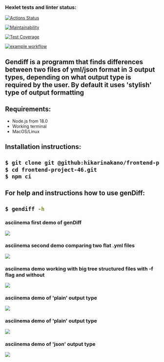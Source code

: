 ### Hexlet tests and linter status:
[![Actions Status](https://github.com/hikarinakano/frontend-project-46/workflows/hexlet-check/badge.svg)](https://github.com/hikarinakano/frontend-project-46/actions)

[![Maintainability](https://api.codeclimate.com/v1/badges/78ea5651822aaebb46e3/maintainability)](https://codeclimate.com/github/hikarinakano/frontend-project-46/maintainability)

[![Test Coverage](https://api.codeclimate.com/v1/badges/78ea5651822aaebb46e3/test_coverage)](https://codeclimate.com/github/hikarinakano/frontend-project-46/test_coverage)

[![example workflow](https://github.com/hikarinakano/frontend-project-46/actions/workflows/tests-linter.yml/badge.svg)](https://github.com/hikarinakano/frontend-project-46/actions/workflows/tests-linter.yml)

<h2>Gendiff is a programm that finds differences between two files of yml/json format in 3 output types, depending on what output type is required by the user. By default it uses 'stylish' type of output formatting</h2>
<h2>Requirements:</h2>
<ul>
    <li>Node.js from 18.0</li>
    <li>Working terminal</li>
    <li>MacOS/Linux</li>
</ul>

<h2>Installation instructions:<h2>

```bash
$ git clone git @github:hikarinakano/frontend-project-46.git
$ cd frontend-project-46.git
$ npm ci
```  

<h2>For help and instructions how to use genDiff:<h2>

```bash
$ gendiff -h
```  
<h3>asciinema first demo of genDiff</h3>
<a href="https://asciinema.org/a/Mwg7oU5E9d37cgq5dMwZnYgjS" target="_blank"><img src="https://asciinema.org/a/Mwg7oU5E9d37cgq5dMwZnYgjS.svg" /></a>

<h3> asciinema second demo comparing two flat .yml files</h3>
<a href="https://asciinema.org/a/rATX8McdTj2knhGr7kyjyMI4s" target="_blank"><img src="https://asciinema.org/a/rATX8McdTj2knhGr7kyjyMI4s.svg" /></a>

<h3> asciinema demo working with big tree structured files with -f flag and without</h3>
<a href="https://asciinema.org/a/TGg4J1p8aWi1Coq0z3Ju8W0km" target="_blank"><img src="https://asciinema.org/a/TGg4J1p8aWi1Coq0z3Ju8W0km.svg" /></a>

<h3> asciinema demo of 'plain' output type</h3>
<a href="https://asciinema.org/a/YLss0NZkOUzJpKVFcdZ7vSIBM" target="_blank"><img src="https://asciinema.org/a/YLss0NZkOUzJpKVFcdZ7vSIBM.svg" /></a>

<h3> asciinema demo of 'plain' output type</h3>
<a href="https://asciinema.org/a/YLss0NZkOUzJpKVFcdZ7vSIBM" target="_blank"><img src="https://asciinema.org/a/YLss0NZkOUzJpKVFcdZ7vSIBM.svg" /></a>

<h3> asciinema demo of 'json' output type</h3>
<a href="https://asciinema.org/a/Pt1bOymJnYVHkExWJijwmWp5g" target="_blank"><img src="https://asciinema.org/a/Pt1bOymJnYVHkExWJijwmWp5g.svg" /></a>